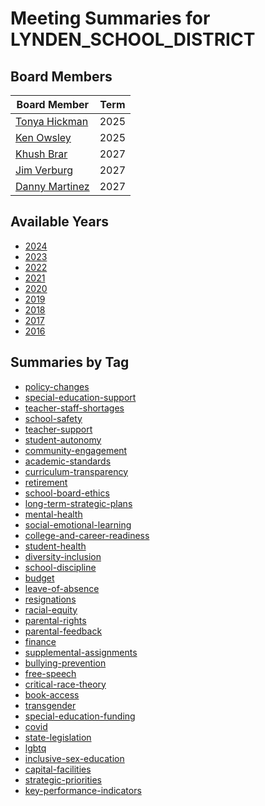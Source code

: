 # Meeting Summaries for LYNDEN_SCHOOL_DISTRICT

## Board Members

| Board Member       | Term           |
|--------------------|----------------|
| [Tonya Hickman](board_member_333.md) | 2025 |
| [Ken Owsley](board_member_334.md) | 2025 |
| [Khush Brar](board_member_335.md) | 2027 |
| [Jim Verburg](board_member_336.md) | 2027 |
| [Danny Martinez](board_member_337.md) | 2027 |

## Available Years
- [2024](school_board_65_year_2024.md)
- [2023](school_board_65_year_2023.md)
- [2022](school_board_65_year_2022.md)
- [2021](school_board_65_year_2021.md)
- [2020](school_board_65_year_2020.md)
- [2019](school_board_65_year_2019.md)
- [2018](school_board_65_year_2018.md)
- [2017](school_board_65_year_2017.md)
- [2016](school_board_65_year_2016.md)

## Summaries by Tag
- [policy-changes](school_board_65_tag_policy-changes.md)
- [special-education-support](school_board_65_tag_special-education-support.md)
- [teacher-staff-shortages](school_board_65_tag_teacher-staff-shortages.md)
- [school-safety](school_board_65_tag_school-safety.md)
- [teacher-support](school_board_65_tag_teacher-support.md)
- [student-autonomy](school_board_65_tag_student-autonomy.md)
- [community-engagement](school_board_65_tag_community-engagement.md)
- [academic-standards](school_board_65_tag_academic-standards.md)
- [curriculum-transparency](school_board_65_tag_curriculum-transparency.md)
- [retirement](school_board_65_tag_retirement.md)
- [school-board-ethics](school_board_65_tag_school-board-ethics.md)
- [long-term-strategic-plans](school_board_65_tag_long-term-strategic-plans.md)
- [mental-health](school_board_65_tag_mental-health.md)
- [social-emotional-learning](school_board_65_tag_social-emotional-learning.md)
- [college-and-career-readiness](school_board_65_tag_college-and-career-readiness.md)
- [student-health](school_board_65_tag_student-health.md)
- [diversity-inclusion](school_board_65_tag_diversity-inclusion.md)
- [school-discipline](school_board_65_tag_school-discipline.md)
- [budget](school_board_65_tag_budget.md)
- [leave-of-absence](school_board_65_tag_leave-of-absence.md)
- [resignations](school_board_65_tag_resignations.md)
- [racial-equity](school_board_65_tag_racial-equity.md)
- [parental-rights](school_board_65_tag_parental-rights.md)
- [parental-feedback](school_board_65_tag_parental-feedback.md)
- [finance](school_board_65_tag_finance.md)
- [supplemental-assignments](school_board_65_tag_supplemental-assignments.md)
- [bullying-prevention](school_board_65_tag_bullying-prevention.md)
- [free-speech](school_board_65_tag_free-speech.md)
- [critical-race-theory](school_board_65_tag_critical-race-theory.md)
- [book-access](school_board_65_tag_book-access.md)
- [transgender](school_board_65_tag_transgender.md)
- [special-education-funding](school_board_65_tag_special-education-funding.md)
- [covid](school_board_65_tag_covid.md)
- [state-legislation](school_board_65_tag_state-legislation.md)
- [lgbtq](school_board_65_tag_lgbtq.md)
- [inclusive-sex-education](school_board_65_tag_inclusive-sex-education.md)
- [capital-facilities](school_board_65_tag_capital-facilities.md)
- [strategic-priorities](school_board_65_tag_strategic-priorities.md)
- [key-performance-indicators](school_board_65_tag_key-performance-indicators.md)
